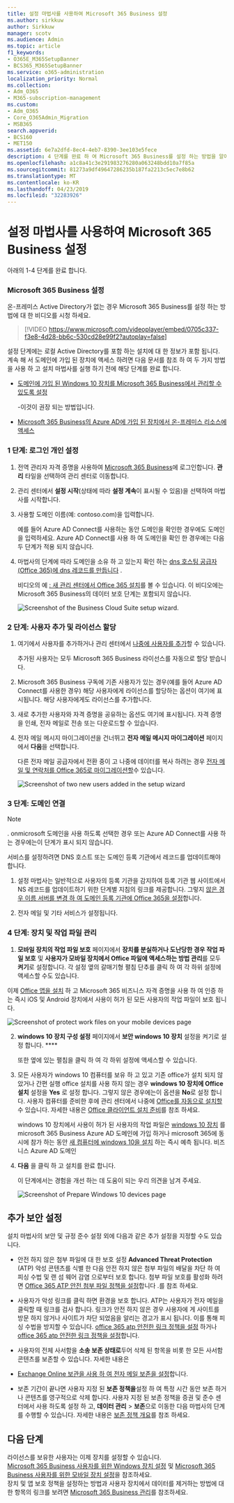 ```yaml
---
title: 설정 마법사를 사용하여 Microsoft 365 Business 설정
ms.author: sirkkuw
author: Sirkkuw
manager: scotv
ms.audience: Admin
ms.topic: article
f1_keywords:
- O365E_M365SetupBanner
- BCS365_M365SetupBanner
ms.service: o365-administration
localization_priority: Normal
ms.collection:
- Adm_O365
- M365-subscription-management
ms.custom:
- Adm_O365
- Core_O365Admin_Migration
- MSB365
search.appverid:
- BCS160
- MET150
ms.assetid: 6e7a2dfd-8ec4-4eb7-8390-3ee103e5fece
description: 4 단계를 완료 하 여 Microsoft 365 Business를 설정 하는 방법을 알아봅니다.
ms.openlocfilehash: a1c8a41c3e291983276280a063248bdd10a7f85a
ms.sourcegitcommit: 81273a9df49647286235b187fa2213c5ec7e8b62
ms.translationtype: MT
ms.contentlocale: ko-KR
ms.lasthandoff: 04/23/2019
ms.locfileid: "32283926"
---
```

# <a name="set-up-microsoft-365-business-by-using-the-setup-wizard"></a>설정 마법사를 사용하여 Microsoft 365 Business 설정

아래의 1-4 단계를 완료 합니다.
  
### <a name="set-up-microsoft-365-business"></a>Microsoft 365 Business 설정

온-프레미스 Active Directory가 없는 경우 Microsoft 365 Business를 설정 하는 방법에 대 한 비디오를 시청 하세요.
  
> [!VIDEO https://www.microsoft.com/videoplayer/embed/0705c337-f3e8-4d28-bb6c-530cd28e99f2?autoplay=false]
  
설정 단계에는 로컬 Active Directory를 포함 하는 설치에 대 한 정보가 포함 됩니다. 계속 해 서 도메인에 가입 된 장치에 액세스 하려면 다음 문서를 참조 하 여 두 가지 방법을 사용 하 고 설치 마법사를 실행 하기 전에 해당 단계를 완료 합니다.
  
- [도메인에 가입 된 Windows 10 장치를 Microsoft 365 Business에서 관리할 수 있도록 설정](manage-windows-devices.md)
    
    -이것이 권장 되는 방법입니다.
    
- [Microsoft 365 Business의 Azure AD에 가입 된 장치에서 온-프레미스 리소스에 액세스](access-resources.md)
    
### <a name="step-1-personalize-sign-in"></a>1 단계: 로그인 개인 설정

1. 전역 관리자 자격 증명을 사용하여 [Microsoft 365 Business](https://portal.microsoft.com)에 로그인합니다. **관리** 타일을 선택하여 관리 센터로 이동합니다. 
    
2. 관리 센터에서 **설정 시작**(상태에 따라 **설정 계속**이 표시될 수 있음)을 선택하여 마법사를 시작합니다. 
    
3. 사용할 도메인 이름(예: contoso.com)을 입력합니다.
    
    예를 들어 Azure AD Connect를 사용하는 동안 도메인을 확인한 경우에도 도메인을 입력하세요. Azure AD Connect를 사용 하 여 도메인을 확인 한 경우에는 다음 두 단계가 적용 되지 않습니다.
    
4. 마법사의 단계에 따라 도메인을 소유 하 고 있는지 확인 하는 [dns 호스팅 공급자 (Office 365)에 dns 레코드를 만듭니다](https://support.office.com/article/7b7b075d-79f9-4e37-8a9e-fb60c1d95166) . 
    
    비디오의 예 [: 새 관리 센터에서 Office 365 설치](https://support.office.com/article/a8c2002a-34bc-4ab3-93d8-9b5156c48bf8)를 볼 수 있습니다. 이 비디오에는 Microsoft 365 Business의 데이터 보호 단계는 포함되지 않습니다.
    
    ![Screenshot of the Business Cloud Suite setup wizard.](media/3c4fd40c-2de1-4a87-8ee0-78d3928c7bb7.png)
  
### <a name="step-2-add-users-and-assign-licenses"></a>2 단계: 사용자 추가 및 라이선스 할당

1. 여기에서 사용자를 추가하거나 관리 센터에서 [나중에 사용자를 추가](add-users-m365b.md)할 수 있습니다. 
    
    추가된 사용자는 모두 Microsoft 365 Business 라이선스를 자동으로 할당 받습니다.
    
2. Microsoft 365 Business 구독에 기존 사용자가 있는 경우(예를 들어 Azure AD Connect를 사용한 경우) 해당 사용자에게 라이선스를 할당하는 옵션이 여기에 표시됩니다. 해당 사용자에게도 라이선스를 추가합니다.
    
3. 새로 추가한 사용자와 자격 증명을 공유하는 옵션도 여기에 표시됩니다. 자격 증명을 인쇄, 전자 메일로 전송 또는 다운로드할 수 있습니다.
    
4. 전자 메일 메시지 마이그레이션을 건너뛰고 **전자 메일 메시지 마이그레이션** 페이지에서 **다음**을 선택합니다. 
    
    다른 전자 메일 공급자에서 전환 중이 고 나중에 데이터를 복사 하려는 경우 [전자 메일 및 연락처를 Office 365로 마이그레이션할](https://support.office.com/article/a3e3bddb-582e-4133-8670-e61b9f58627e)수 있습니다.
    
    ![Screenshot of two new users added in the setup wizard](media/8f729967-5c65-4ceb-b737-18119db40564.png)
  
### <a name="step-3-connect-your-domain"></a>3 단계: 도메인 연결

> [!NOTE]
> . onmicrosoft 도메인을 사용 하도록 선택한 경우 또는 Azure AD Connect를 사용 하는 경우에는이 단계가 표시 되지 않습니다. 
  
서비스를 설정하려면 DNS 호스트 또는 도메인 등록 기관에서 레코드를 업데이트해야 합니다.
  
1. 설정 마법사는 일반적으로 사용자의 등록 기관을 감지하여 등록 기관 웹 사이트에서 NS 레코드를 업데이트하기 위한 단계별 지침의 링크를 제공합니다. 그렇지 [않은 경우 이름 서버를 변경 하 여 도메인 등록 기관에 Office 365을 설정](https://support.office.com/article/a8b487a9-2a45-4581-9dc4-5d28a47010a2)합니다.
    
2. 전자 메일 및 기타 서비스가 설정됩니다.
    
### <a name="step-4-manage-devices-and-work-files"></a>4 단계: 장치 및 작업 파일 관리

1. **모바일 장치의 작업 파일 보호** 페이지에서 **장치를 분실하거나 도난당한 경우 작업 파일 보호** 및 **사용자가 모바일 장치에서 Office 파일에 액세스하는 방법 관리**를 모두 **켜기**로 설정합니다. 각 설정 옆의 갈매기형 펼침 단추를 클릭 하 여 각 하위 설정에 액세스할 수도 있습니다.
  
  이제 [Office 앱을 설치](set-up-mobile-devices.md) 하 고 Microsoft 365 비즈니스 자격 증명을 사용 하 여 인증 하는 즉시 iOS 및 Android 장치에서 사용이 허가 된 모든 사용자의 작업 파일이 보호 됩니다. 
  
  ![Screenshot of protect work files on your mobile devices page](media/3139a9aa-6228-4e74-8166-c6a886d7319f.PNG)
  
2. **windows 10 장치 구성 설정** 페이지에서 **보안 windows 10 장치** 설정을 켜기로 설정 합니다. ****
  
   또한 옆에 있는 펼침을 클릭 하 여 각 하위 설정에 액세스할 수 있습니다.
  
3. 모든 사용자가 windows 10 컴퓨터를 보유 하 고 있고 기존 office가 설치 되지 않았거나 간편 실행 office 설치를 사용 하지 않는 경우 **windows 10 장치에 Office 설치** 설정을 **Yes** 로 설정 합니다. 그렇지 않은 경우에는이 옵션을 **No**로 설정 합니다. 사용자 컴퓨터를 준비한 후에 관리 센터에서 나중에 [Office를 자동으로 설치할](auto-install-or-uninstall-office.md) 수 있습니다. 자세한 내용은 [Office 클라이언트 설치 준비](prepare-for-office-client-deployment.md)를 참조 하세요.
  
    windows 10 장치에서 사용이 허가 된 사용자의 작업 파일은 [windows 10 장치](set-up-windows-devices.md) 를 microsoft 365 Business Azure AD 도메인에 가입 하거나 microsoft 365에 동시에 참가 하는 동안 [새 컴퓨터에 windows 10을 설치](https://support.office.com/article/c654bd23-d256-4ac7-8fba-0c993bf5a771.aspx) 하는 즉시 예측 됩니다. 비즈니스 Azure AD 도메인 
  
4. **다음** 을 클릭 하 고 설치를 완료 합니다. 
  
    이 단계에서는 경험을 개선 하는 데 도움이 되는 우리 의견을 남겨 주세요.
  
    ![Screenshot of Prepare Windows 10 devices page](media/bff701c1-48a3-44f4-aa95-9d959d57c85b.PNG)
  
## <a name="additional-security-settings"></a>추가 보안 설정

설치 마법사의 보안 및 규정 준수 설정 외에 다음과 같은 추가 설정을 지정할 수도 있습니다.
  
- 안전 하지 않은 첨부 파일에 대 한 보호 설정 **Advanced Threat Protection** (ATP) 악성 콘텐츠를 식별 한 다음 안전 하지 않은 첨부 파일의 배달을 차단 하 여 피싱 수법 및 랜 섬 웨어 감염 으로부터 보호 합니다. 첨부 파일 보호를 활성화 하려면 [Office 365 ATP 안전 첨부 파일 정책을 설정](https://support.office.com/article/078eb946-819a-4e13-8673-fe0c0ad3a775#setpolicy)합니다 .를 참조 하세요.
    
- 사용자가 악성 링크를 클릭 하면 환경을 보호 합니다. ATP는 사용자가 전자 메일을 클릭할 때 링크를 검사 합니다. 링크가 안전 하지 않은 경우 사용자에 게 사이트를 방문 하지 않거나 사이트가 차단 되었음을 알리는 경고가 표시 됩니다. 이를 통해 피싱 수법을 방지할 수 있습니다. [office 365 atp 안전한 링크 정책을 설정](https://support.office.com/article/bdd5372d-775e-4442-9c1b-609627b94b5d#reveddefaultscc) 하거나 [office 365 atp 안전한 링크 정책을 설정](https://support.office.com/article/bdd5372d-775e-4442-9c1b-609627b94b5d#addemailpolscc)합니다.
    
- 사용자의 전체 사서함을 **소송 보존 상태로**두어 삭제 된 항목을 비롯 한 모든 사서함 콘텐츠를 보존할 수 있습니다. 자세한 내용은 
- [Exchange Online 보관을 사용 하 여 전자 메일 보존을 설정](security-features.md#set-up-email-retention-with-exchange-online-archiving)합니다.
    
- 보존 기간이 끝나면 사용자 지정 된 **보존 정책을**설정 하 여 특정 시간 동안 보존 하거나 콘텐츠를 영구적으로 삭제 합니다. 사용자 지정 된 보존 정책을 증권 및 준수 센터에서 사용 하도록 설정 하 고, **데이터 관리** \> **보존**으로 이동한 다음 마법사의 단계를 수행할 수 있습니다. 자세한 내용은 [보존 정책 개요](https://support.office.com/article/5e377752-700d-4870-9b6d-12bfc12d2423)를 참조 하세요.
    
## <a name="next-steps"></a>다음 단계

라이선스를 보유한 사용자는 이제 장치를 설정할 수 있습니다.<br/> [Microsoft 365 Business 사용자를 위한 Windows 장치 설정](set-up-windows-devices.md) 및 [Microsoft 365 Business 사용자를 위한 모바일 장치 설정](set-up-mobile-devices.md)을 참조하세요. <br/>장치 및 앱 보호 정책을 설정하는 방법과 사용자 장치에서 데이터를 제거하는 방법에 대한 항목의 링크를 보려면 [Microsoft 365 Business 관리](manage.md)를 참조하세요. 
  


